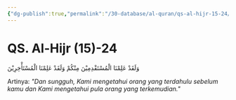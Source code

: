 ```yaml
---
{"dg-publish":true,"permalink":"/30-database/al-quran/qs-al-hijr-15-24/"}
---
```



# QS. Al-Hijr (15)-24
وَلَقَدْ عَلِمْنَا الْمُسْتَقْدِمِيْنَ مِنْكُمْ وَلَقَدْ عَلِمْنَا الْمُسْتَأْخِرِيْنَ 

Artinya: *"Dan sungguh, Kami mengetahui orang yang terdahulu sebelum kamu dan Kami mengetahui pula orang yang terkemudian."*
